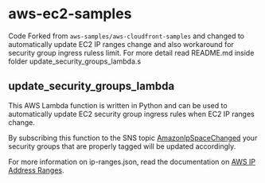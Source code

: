 # aws-ec2-samples
Code Forked from `aws-samples/aws-cloudfront-samples` and changed to automatically update EC2 IP ranges change and also workaround for security group ingress ruless limit. 
For more detail read README.md inside folder update_security_groups_lambda.s
## update_security_groups_lambda

This AWS Lambda function is written in Python and can be used to automatically
update EC2 security group ingress rules when EC2 IP ranges change.

By subscribing this function to the SNS topic
[AmazonIpSpaceChanged](http://docs.aws.amazon.com/general/latest/gr/aws-ip-ranges.html#subscribe-notifications)
your security groups that are properly tagged will be updated accordingly.


For more information on ip-ranges.json, read the documentation on [AWS IP Address Ranges](http://docs.aws.amazon.com/general/latest/gr/aws-ip-ranges.html).

